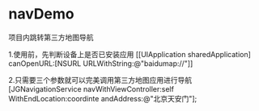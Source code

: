 # navDemo
项目内跳转第三方地图导航

1.使用前，先判断设备上是否已安装应用
[[UIApplication sharedApplication] canOpenURL:[NSURL URLWithString:@"baidumap://"]]




2.只需要三个参数就可以完美调用第三方地图应用进行导航
[JGNavigationService navWithViewController:self WithEndLocation:coordinte andAddress:@"北京天安门"];


